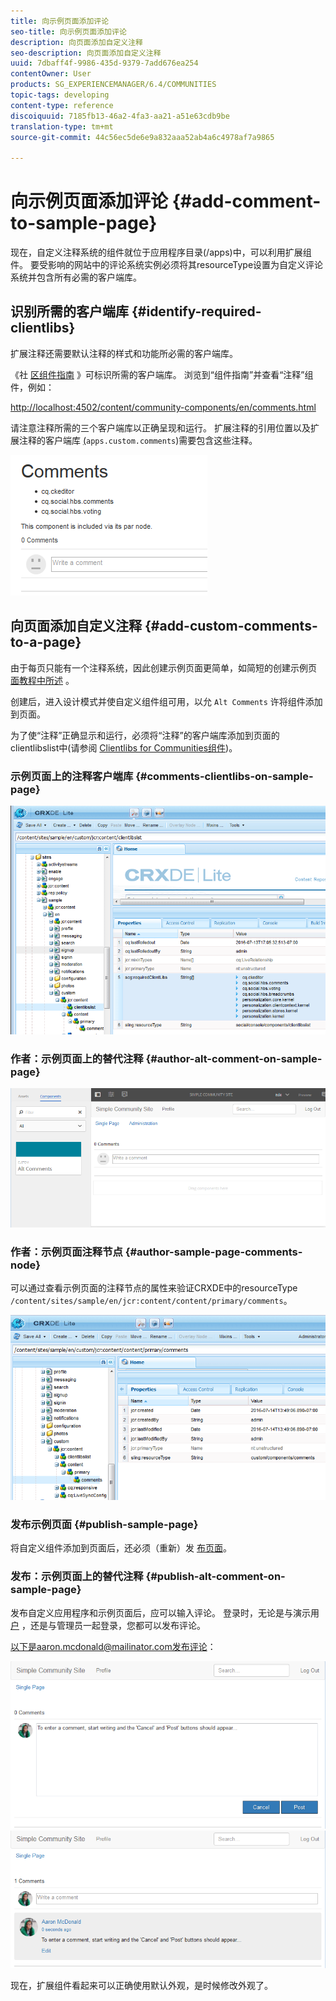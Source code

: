 ```yaml
---
title: 向示例页面添加评论
seo-title: 向示例页面添加评论
description: 向页面添加自定义注释
seo-description: 向页面添加自定义注释
uuid: 7dbaff4f-9986-435d-9379-7add676ea254
contentOwner: User
products: SG_EXPERIENCEMANAGER/6.4/COMMUNITIES
topic-tags: developing
content-type: reference
discoiquuid: 7185fb13-46a2-4fa3-aa21-a51e63cdb9be
translation-type: tm+mt
source-git-commit: 44c56ec5de6e9a832aaa52ab4a6c4978af7a9865

---
```



# 向示例页面添加评论 {#add-comment-to-sample-page}

现在，自定义注释系统的组件就位于应用程序目录(/apps)中，可以利用扩展组件。 要受影响的网站中的评论系统实例必须将其resourceType设置为自定义评论系统并包含所有必需的客户端库。

## 识别所需的客户端库 {#identify-required-clientlibs}

扩展注释还需要默认注释的样式和功能所必需的客户端库。

《社 [区组件指南](components-guide.md) 》可标识所需的客户端库。 浏览到“组件指南”并查看“注释”组件，例如：

[http://localhost:4502/content/community-components/en/comments.html](http://localhost:4502/content/community-components/en/comments.html)

请注意注释所需的三个客户端库以正确呈现和运行。 扩展注释的引用位置以及扩展注释的客户端库 [(](extend-create-components.md#create-a-client-library-folder)`apps.custom.comments`)需要包含这些注释。

![chlimage_1-47](assets/chlimage_1-47.png)

## 向页面添加自定义注释 {#add-custom-comments-to-a-page}

由于每页只能有一个注释系统，因此创建示例页面更简单，如简短的创建示例页 [面教程中所述](create-sample-page.md) 。

创建后，进入设计模式并使自定义组件组可用，以允 `Alt Comments` 许将组件添加到页面。

为了使“注释”正确显示和运行，必须将“注释”的客户端库添加到页面的clientlibslist中(请参阅 [Clientlibs for Communities组件](clientlibs.md))。

### 示例页面上的注释客户端库 {#comments-clientlibs-on-sample-page}

![示例页面上的注释客户端库](assets/chlimage_1-48.png)

### 作者：示例页面上的替代注释 {#author-alt-comment-on-sample-page}

![示例页面上的替代注释](assets/chlimage_1-49.png)

### 作者：示例页面注释节点 {#author-sample-page-comments-node}

可以通过查看示例页面的注释节点的属性来验证CRXDE中的resourceType `/content/sites/sample/en/jcr:content/content/primary/comments`。

![chlimage_1-50](assets/chlimage_1-50.png)

### 发布示例页面 {#publish-sample-page}

将自定义组件添加到页面后，还必须（重新）发 [布页面](sites-console.md#publishing-the-site)。

### 发布：示例页面上的替代注释 {#publish-alt-comment-on-sample-page}

发布自定义应用程序和示例页面后，应可以输入评论。 登录时，无论是与演示用 [户](tutorials.md#demo-users) ，还是与管理员一起登录，您都可以发布评论。

以下是aaron.mcdonald@mailinator.com发布评论：

![chlimage_1-51](assets/chlimage_1-51.png) ![chlimage_1-52](assets/chlimage_1-52.png)

现在，扩展组件看起来可以正确使用默认外观，是时候修改外观了。

